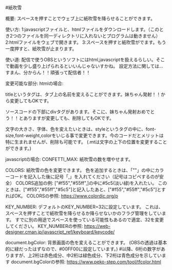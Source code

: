 #紙吹雪

概要:
スペースを押すことでウェブ上に紙吹雪を降らせることができます。

使い方:
1:javascriptファイルと、htmlファイルをダウンロードします。（このとき2つのファイルを同一ディレクトリに入れないとプログラムは動きません）
2:htmlファイルをウェブで開きます。
3:スペースを押すと紙吹雪がでます。もう一度押すと、紙吹雪が止まります。

使い道:
配信で使うOBSというソフトにはhtml,javascriptを扱えるらしい。そこで動画を少し盛り上げられるといいんじゃないすかね。
設定方法に関しては...すまん、分からん！！頑張って配信者！！

変更可能な部分:
htmlの場合:
  
titleというタグは、タブ上の名前を変えることができます。妹ちゃん発射！！から変更してもOKです。
  
ソースコードの下部にdivタグがあります。そこに、妹ちゃん発射おめでとう！！とありますが変更しても、削除してもOKです。
  
文字の大きさ、字体、色を変えたいときは、styleというタグの中に、font-size,font-weight,colorをいじる事で変更できます。今のコードだとメリットは特に生まれませんが、削除も可能です。
  (.mtは文字の上下の位置を変更することができます。)

javascriptの場合:
CONFETTI_MAX:          紙吹雪の数を増やせます。

COLORS:                紙吹雪の色を変更できます。
                       色を追加するときは、「""」の中にカラーコードを記入した後に記号「,」を入れてください（記号はコピペするのが安全）
COLORS追加の例:         ["#f55","#55ff",]の中に#5c5(淡い緑)を入れたい。
                       このときは、["#f55","#55ff","#5c5"]と記入したあと、["#f55","#55ff","#5c5"]とすればOK。
COLORSの参照:           https://www.colordic.org/p

KEY_NUMBER:            デフォルトのKEY_NUMBER=32に設定しています。
                       これは、スペースを押すことで紙吹雪を降らせるか降らせないかのフラグ管理をしています。
                       すでに別の用途でスペースを使っている可能性もあるので適宜、32を変更してください。
KEY_NUMBERの参照:       https://web-designer.cman.jp/javascript_ref/keyboard/keycode/

document.bgColor:      背景画面の色を変えることができます。
                       (OBSの透過は基本的に緑だったはずなので、#00FF00に設定しています。)
                       #以降、6桁の数字がありますが、上2桁は赤色成分、中2桁は緑色成分、下2桁は青色成分を示しています
document.bgColorの参照: https://www.peko-step.com/tool/tfcolor.html
